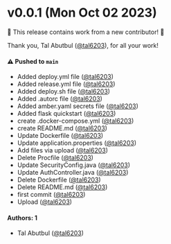 # v0.0.1 (Mon Oct 02 2023)

:tada: This release contains work from a new contributor! :tada:

Thank you, Tal Abutbul ([@tal6203](https://github.com/tal6203)), for all your work!

#### ⚠️ Pushed to `main`

- Added deploy.yml file ([@tal6203](https://github.com/tal6203))
- Added release.yml file ([@tal6203](https://github.com/tal6203))
- Added deploy.sh file ([@tal6203](https://github.com/tal6203))
- Added .autorc file ([@tal6203](https://github.com/tal6203))
- Added amber.yaml secrets file ([@tal6203](https://github.com/tal6203))
- Added flask quickstart ([@tal6203](https://github.com/tal6203))
- create .docker-compose.yml ([@tal6203](https://github.com/tal6203))
- create README.md ([@tal6203](https://github.com/tal6203))
- Update Dockerfile ([@tal6203](https://github.com/tal6203))
- Update application.properties ([@tal6203](https://github.com/tal6203))
- Add files via upload ([@tal6203](https://github.com/tal6203))
- Delete Procfile ([@tal6203](https://github.com/tal6203))
- Update SecurityConfig.java ([@tal6203](https://github.com/tal6203))
- Update AuthController.java ([@tal6203](https://github.com/tal6203))
- Delete Dockerfile ([@tal6203](https://github.com/tal6203))
- Delete README.md ([@tal6203](https://github.com/tal6203))
- first commit ([@tal6203](https://github.com/tal6203))
- Upload ([@tal6203](https://github.com/tal6203))

#### Authors: 1

- Tal Abutbul ([@tal6203](https://github.com/tal6203))
